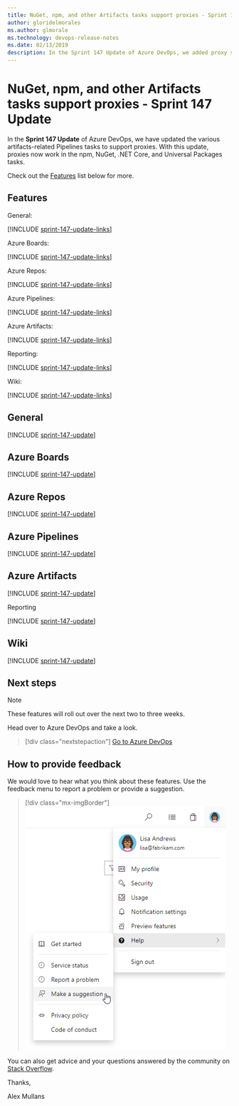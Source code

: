 ```yaml
---
title: NuGet, npm, and other Artifacts tasks support proxies - Sprint 147 Update
author: gloridelmorales
ms.author: glmorale
ms.technology: devops-release-notes
ms.date: 02/13/2019
description: In the Sprint 147 Update of Azure DevOps, we added proxy support across Azure Artifacts for build and package related tasks - Sprint 147 Update.
---
```


# NuGet, npm, and other Artifacts tasks support proxies - Sprint 147 Update

In the **Sprint 147 Update** of Azure DevOps, we have updated the various artifacts-related Pipelines tasks to support proxies. With this update, proxies now work in the npm, NuGet, .NET Core, and Universal Packages tasks.

Check out the [Features](#features) list below for more.

## Features

General:

[!INCLUDE [sprint-147-update-links](includes/general/sprint-147-update-links.md)]

Azure Boards:

[!INCLUDE [sprint-147-update-links](includes/boards/sprint-147-update-links.md)]

Azure Repos:

[!INCLUDE [sprint-147-update-links](includes/repos/sprint-147-update-links.md)]

Azure Pipelines:

[!INCLUDE [sprint-147-update-links](includes/pipelines/sprint-147-update-links.md)]

Azure Artifacts:

[!INCLUDE [sprint-147-update-links](includes/artifacts/sprint-147-update-links.md)]

Reporting:

[!INCLUDE [sprint-147-update-links](includes/reporting/sprint-147-update-links.md)]

Wiki:

[!INCLUDE [sprint-147-update-links](includes/wiki/sprint-147-update-links.md)]

## General

[!INCLUDE [sprint-147-update](includes/general/sprint-147-update.md)]

## Azure Boards

[!INCLUDE [sprint-147-update](includes/boards/sprint-147-update.md)]

## Azure Repos

[!INCLUDE [sprint-147-update](includes/repos/sprint-147-update.md)]

## Azure Pipelines

[!INCLUDE [sprint-147-update](includes/pipelines/sprint-147-update.md)]

## Azure Artifacts

[!INCLUDE [sprint-147-update](includes/artifacts/sprint-147-update.md)]

Reporting

[!INCLUDE [sprint-147-update](includes/reporting/sprint-147-update.md)]

## Wiki

[!INCLUDE [sprint-147-update](includes/wiki/sprint-147-update.md)]

## Next steps

> [!NOTE]
> These features will roll out over the next two to three weeks.

Head over to Azure DevOps and take a look.

> [!div class="nextstepaction"]
> [Go to Azure DevOps](https://go.microsoft.com/fwlink/?LinkId=307137&campaign=o~msft~docs~product-vsts~release-notes)

## How to provide feedback

We would love to hear what you think about these features. Use the feedback menu to report a problem or provide a suggestion.

> [!div class="mx-imgBorder"]
> ![Make a suggestion](../media/help-make-a-suggestion.png)

You can also get advice and your questions answered by the community on [Stack Overflow](https://stackoverflow.com/questions/tagged/azure-devops).

Thanks,

Alex Mullans

